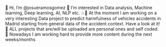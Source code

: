 👋 Hi, I’m @josueramosgomez
👀 I’m interested in Data analysis, Machine learning, Deep learning, AI, NLP etc.
💥🚗 At the moment I am working on a very interesting Data project to predict harmfulness of vehicles accidents in Madrid starting from general data of the accident context. Have a look at it!
🌿 ALL projects that are/will be uploaded are personal ones and self coded. 
🔨 Nowadays I am working hard to provide more content during the next weeks/months
